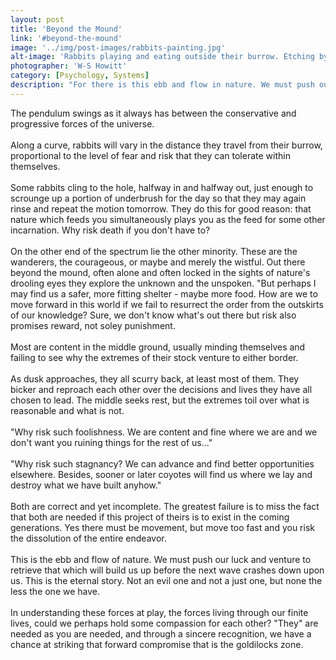```yaml
---
layout: post
title: 'Beyond the Mound'
link: '#beyond-the-mound'
image: '../img/post-images/rabbits-painting.jpg'
alt-image: 'Rabbits playing and eating outside their burrow. Etching by W-S Howitt, ca 1798.'
photographer: 'W-S Howitt'
category: [Psychology, Systems]
description: "For there is this ebb and flow in nature. We must push our luck and venture to retrieve that which will build us up before the next wave crashes down. Nothing else provides the greatest gift we can muster: meaning: the reason for being despite all its comings and goings."
---
```


The pendulum swings as it always has between the conservative and progressive forces of the universe.
<br>
<br>
Along a curve, rabbits will vary in the distance they travel from their burrow, proportional to the level of fear and risk that they can tolerate within themselves.
<br>
<br>
Some rabbits cling to the hole, halfway in and halfway out, just enough to scrounge up a portion of underbrush for the day so that they may again rinse and repeat the motion tomorrow. They do this for good reason: that nature which feeds you simultaneously plays you as the feed for some other incarnation. Why risk death if you don't have to?
<br>
<br>
On the other end of the spectrum lie the other minority. These are the wanderers, the courageous, or maybe and merely the wistful. Out there beyond the mound, often alone and often locked in the sights of nature's drooling eyes they explore the unknown and the unspoken. "But perhaps I may find us a safer, more fitting shelter - maybe more food. How are we to move forward in this world if we fail to resurrect the order from the outskirts of our knowledge? Sure, we don't know what's out there but risk also promises reward, not soley punishment.
<br>
<br>
Most are content in the middle ground, usually minding themselves and failing to see why the extremes of their stock venture to either border.
<br>
<br>
As dusk approaches, they all scurry back, at least most of them. They bicker and reproach each other over the decisions and lives they have all chosen to lead. The middle seeks rest, but the extremes toil over what is reasonable and what is not. 
<br>
<br>
"Why risk such foolishness. We are content and fine where we are and we don't want you ruining things for the rest of us..."
<br>
<br>
"Why risk such stagnancy? We can advance and find better opportunities elsewhere. Besides, sooner or later coyotes will find us where we lay and destroy what we have built anyhow."
<br>
<br>
Both are correct and yet incomplete. The greatest failure is to miss the fact that both are needed if this project of theirs is to exist in the coming generations. Yes there must be movement, but move too fast and you risk the dissolution of the entire endeavor.
<br>
<br>
This is the ebb and flow of nature. We must push our luck and venture to retrieve that which will build us up before the next wave crashes down upon us. This is the eternal story. Not an evil one and not a just one, but none the less the one we have.
<br>
<br>
In understanding these forces at play, the forces living through our finite lives, could we perhaps hold some compassion for each other? "They" are needed as you are needed, and through a sincere recognition, we have a chance at striking that forward compromise that is the goldilocks zone. 